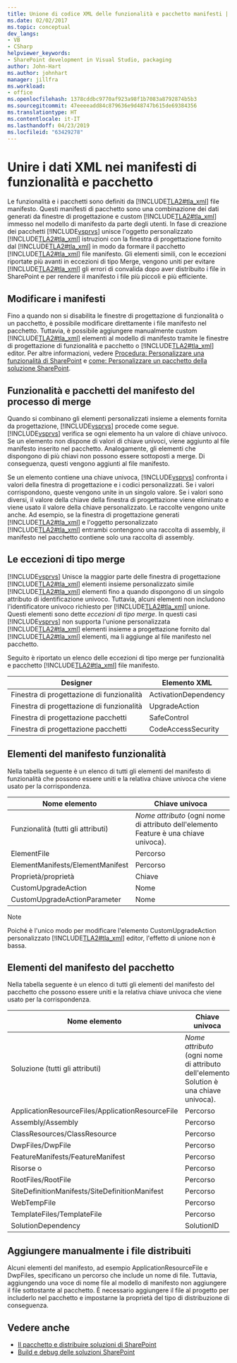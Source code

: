 ```yaml
---
title: Unione di codice XML delle funzionalità e pacchetto manifesti | Microsoft Docs
ms.date: 02/02/2017
ms.topic: conceptual
dev_langs:
- VB
- CSharp
helpviewer_keywords:
- SharePoint development in Visual Studio, packaging
author: John-Hart
ms.author: johnhart
manager: jillfra
ms.workload:
- office
ms.openlocfilehash: 1378cddbc9770af923a98f1b7083a8792874b5b3
ms.sourcegitcommit: 47eeeeadd84c879636e9d48747b615de69384356
ms.translationtype: HT
ms.contentlocale: it-IT
ms.lasthandoff: 04/23/2019
ms.locfileid: "63429278"
---
```

# <a name="merge-xml-in-feature-and-package-manifests"></a>Unire i dati XML nei manifesti di funzionalità e pacchetto
  Le funzionalità e i pacchetti sono definiti da [!INCLUDE[TLA2#tla_xml](../sharepoint/includes/tla2sharptla-xml-md.md)] file manifesto. Questi manifesti di pacchetto sono una combinazione dei dati generati da finestre di progettazione e custom [!INCLUDE[TLA2#tla_xml](../sharepoint/includes/tla2sharptla-xml-md.md)] immesso nel modello di manifesto da parte degli utenti. In fase di creazione dei pacchetti [!INCLUDE[vsprvs](../sharepoint/includes/vsprvs-md.md)] unisce l'oggetto personalizzato [!INCLUDE[TLA2#tla_xml](../sharepoint/includes/tla2sharptla-xml-md.md)] istruzioni con la finestra di progettazione fornito dal [!INCLUDE[TLA2#tla_xml](../sharepoint/includes/tla2sharptla-xml-md.md)] in modo da formare il pacchetto [!INCLUDE[TLA2#tla_xml](../sharepoint/includes/tla2sharptla-xml-md.md)] file manifesto. Gli elementi simili, con le eccezioni riportate più avanti in eccezioni di tipo Merge, vengono uniti per evitare [!INCLUDE[TLA2#tla_xml](../sharepoint/includes/tla2sharptla-xml-md.md)] gli errori di convalida dopo aver distribuito i file in SharePoint e per rendere il manifesto i file più piccoli e più efficiente.

## <a name="modify-the-manifests"></a>Modificare i manifesti
 Fino a quando non si disabilita le finestre di progettazione di funzionalità o un pacchetto, è possibile modificare direttamente i file manifesto nel pacchetto. Tuttavia, è possibile aggiungere manualmente custom [!INCLUDE[TLA2#tla_xml](../sharepoint/includes/tla2sharptla-xml-md.md)] elementi al modello di manifesto tramite le finestre di progettazione di funzionalità e pacchetto o [!INCLUDE[TLA2#tla_xml](../sharepoint/includes/tla2sharptla-xml-md.md)] editor. Per altre informazioni, vedere [Procedura: Personalizzare una funzionalità di SharePoint](../sharepoint/how-to-customize-a-sharepoint-feature.md) e [come: Personalizzare un pacchetto della soluzione SharePoint](../sharepoint/how-to-customize-a-sharepoint-solution-package.md).

## <a name="feature-and-package-manifest-merge-process"></a>Funzionalità e pacchetti del manifesto del processo di merge
 Quando si combinano gli elementi personalizzati insieme a elements fornita da progettazione, [!INCLUDE[vsprvs](../sharepoint/includes/vsprvs-md.md)] procede come segue. [!INCLUDE[vsprvs](../sharepoint/includes/vsprvs-md.md)] verifica se ogni elemento ha un valore di chiave univoco. Se un elemento non dispone di valori di chiave univoci, viene aggiunto al file manifesto inserito nel pacchetto. Analogamente, gli elementi che dispongono di più chiavi non possono essere sottoposti a merge. Di conseguenza, questi vengono aggiunti al file manifesto.

 Se un elemento contiene una chiave univoca, [!INCLUDE[vsprvs](../sharepoint/includes/vsprvs-md.md)] confronta i valori della finestra di progettazione e i codici personalizzati. Se i valori corrispondono, queste vengono unite in un singolo valore. Se i valori sono diversi, il valore della chiave della finestra di progettazione viene eliminato e viene usato il valore della chiave personalizzato. Le raccolte vengono unite anche. Ad esempio, se la finestra di progettazione generati [!INCLUDE[TLA2#tla_xml](../sharepoint/includes/tla2sharptla-xml-md.md)] e l'oggetto personalizzato [!INCLUDE[TLA2#tla_xml](../sharepoint/includes/tla2sharptla-xml-md.md)] entrambi contengono una raccolta di assembly, il manifesto nel pacchetto contiene solo una raccolta di assembly.

## <a name="merge-exceptions"></a>Le eccezioni di tipo merge
 [!INCLUDE[vsprvs](../sharepoint/includes/vsprvs-md.md)] Unisce la maggior parte delle finestra di progettazione [!INCLUDE[TLA2#tla_xml](../sharepoint/includes/tla2sharptla-xml-md.md)] elementi insieme personalizzato simile [!INCLUDE[TLA2#tla_xml](../sharepoint/includes/tla2sharptla-xml-md.md)] elementi fino a quando dispongono di un singolo attributo di identificazione univoco. Tuttavia, alcuni elementi non includono l'identificatore univoco richiesto per [!INCLUDE[TLA2#tla_xml](../sharepoint/includes/tla2sharptla-xml-md.md)] unione. Questi elementi sono dette *eccezioni di tipo merge*. In questi casi [!INCLUDE[vsprvs](../sharepoint/includes/vsprvs-md.md)] non supporta l'unione personalizzata [!INCLUDE[TLA2#tla_xml](../sharepoint/includes/tla2sharptla-xml-md.md)] elementi insieme a progettazione fornito dal [!INCLUDE[TLA2#tla_xml](../sharepoint/includes/tla2sharptla-xml-md.md)] elementi, ma li aggiunge al file manifesto nel pacchetto.

 Seguito è riportato un elenco delle eccezioni di tipo merge per funzionalità e pacchetto [!INCLUDE[TLA2#tla_xml](../sharepoint/includes/tla2sharptla-xml-md.md)] file manifesto.

|Designer|Elemento XML|
|--------------|-----------------|
|Finestra di progettazione di funzionalità|ActivationDependency|
|Finestra di progettazione di funzionalità|UpgradeAction|
|Finestra di progettazione pacchetti|SafeControl|
|Finestra di progettazione pacchetti|CodeAccessSecurity|

## <a name="feature-manifest-elements"></a>Elementi del manifesto funzionalità
 Nella tabella seguente è un elenco di tutti gli elementi del manifesto di funzionalità che possono essere uniti e la relativa chiave univoca che viene usato per la corrispondenza.

|Nome elemento|Chiave univoca|
|------------------|----------------|
|Funzionalità (tutti gli attributi)|*Nome attributo* (ogni nome di attributo dell'elemento Feature è una chiave univoca).|
|ElementFile|Percorso|
|ElementManifests/ElementManifest|Percorso|
|Proprietà/proprietà|Chiave|
|CustomUpgradeAction|Nome|
|CustomUpgradeActionParameter|Nome|

> [!NOTE]
> Poiché è l'unico modo per modificare l'elemento CustomUpgradeAction personalizzato [!INCLUDE[TLA2#tla_xml](../sharepoint/includes/tla2sharptla-xml-md.md)] editor, l'effetto di unione non è bassa.

## <a name="package-manifest-elements"></a>Elementi del manifesto del pacchetto
 Nella tabella seguente è un elenco di tutti gli elementi del manifesto del pacchetto che possono essere uniti e la relativa chiave univoca che viene usato per la corrispondenza.

|Nome elemento|Chiave univoca|
|------------------|----------------|
|Soluzione (tutti gli attributi)|*Nome attributo* (ogni nome di attributo dell'elemento Solution è una chiave univoca).|
|ApplicationResourceFiles/ApplicationResourceFile|Percorso|
|Assembly/Assembly|Percorso|
|ClassResources/ClassResource|Percorso|
|DwpFiles/DwpFile|Percorso|
|FeatureManifests/FeatureManifest|Percorso|
|Risorse o|Percorso|
|RootFiles/RootFile|Percorso|
|SiteDefinitionManifests/SiteDefinitionManifest|Percorso|
|WebTempFile|Percorso|
|TemplateFiles/TemplateFile|Percorso|
|SolutionDependency|SolutionID|

## <a name="manually-add-deployed-files"></a>Aggiungere manualmente i file distribuiti
 Alcuni elementi del manifesto, ad esempio ApplicationResourceFile e DwpFiles, specificano un percorso che include un nome di file. Tuttavia, aggiungendo una voce di nome file al modello di manifesto non aggiungere il file sottostante al pacchetto. È necessario aggiungere il file al progetto per includerlo nel pacchetto e impostarne la proprietà del tipo di distribuzione di conseguenza.

## <a name="see-also"></a>Vedere anche
- [Il pacchetto e distribuire soluzioni di SharePoint](../sharepoint/packaging-and-deploying-sharepoint-solutions.md)
- [Build e debug delle soluzioni SharePoint](../sharepoint/building-and-debugging-sharepoint-solutions.md)
